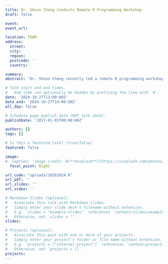 ```yaml
---
title: Dr. Shonn Cheng Conducts Remote R Programming Workshop
draft: false

event: 
event_url:

location: TEAM
address:
  street: 
  city: 
  region: 
  postcode: ''
  country: 

summary:
abstract: 'Dr. Shonn Cheng recently led a remote R programming workshop for the Meta Lab members via Teams meeting. The workshop focused on essential topics including creating organized R project folders, efficiently importing data, and developing composite scores from survey items. These skills are instrumental in helping members write Chapter 3 (Methodology) and Chapter 4 (Results) of their theses and dissertations, enhancing their data analysis capabilities.'

# Talk start and end times.
#   End time can optionally be hidden by prefixing the line with `#`.
date: '2024-10-27T13:00:00Z'
date_end: '2024-10-27T14:00:00Z'
all_day: false

# Schedule page publish date (NOT talk date).
publishDate: '2017-01-01T00:00:00Z'

authors: []
tags: []

# Is this a featured talk? (true/false)
featured: false

image:
#  caption: 'Image credit: #[**Unsplash**](https://unsplash.com/photos/bzdhc5b3Bxs)'
  focal_point: Right

url_code: "uploads/10262024.R"
url_pdf: ''
url_slides: ''
url_video: ''

# Markdown Slides (optional).
#   Associate this talk with Markdown slides.
#   Simply enter your slide deck's filename without extension.
#   E.g. `slides = "example-slides"` references `content/slides/example-slides.md`.
#   Otherwise, set `slides = ""`.
slides:

# Projects (optional).
#   Associate this post with one or more of your projects.
#   Simply enter your project's folder or file name without extension.
#   E.g. `projects = ["internal-project"]` references `content/project/deep-learning/index.md`.
#   Otherwise, set `projects = []`.
projects:
---
```


